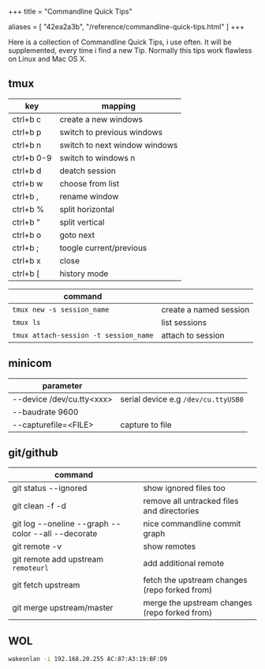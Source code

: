 +++
title = "Commandline Quick Tips"

aliases = [
  "42ea2a3b",
  "/reference/commandline-quick-tips.html"
]
+++

Here is a collection of Commandline Quick Tips, i use often. It will be supplemented, every time i
find a new Tip. Normally this tips work flawless on Linux and Mac OS X.

## tmux

| key        | mapping |
|------------|---|
| ctrl+b c   | create a new windows |
| ctrl+b p   | switch to previous windows |
| ctrl+b n   | switch to next window windows |
| ctrl+b 0-9 | switch to windows n |
| ctrl+b d   | deatch session |
| ctrl+b w   | choose from list |
| ctrl+b ,   | rename window |
| ctrl+b %   | split horizontal |
| ctrl+b "   | split vertical |
| ctrl+b o   | goto next |
| ctrl+b ;   | toogle current/previous |
| ctrl+b x   | close |
| ctrl+b [   | history mode |

| command |   |
|---------|---|
| ```tmux new -s session_name``` | create a named session |
| ```tmux ls```| list sessions |
| ```tmux attach-session -t session_name``` | attach to session |


## minicom

| parameter  |   |
|------------|---|
| --device /dev/cu.tty&lt;xxx&gt;  | serial device e.g ```/dev/cu.ttyUSB0``` |
| --baudrate 9600            |  |
| --capturefile=&lt;FILE&gt; | capture to file  |

## git/github

| command                                            |   |
|----------------------------------------------------|---|
| git status --ignored                               | show ignored files too |
| git clean -f -d                                    | remove all untracked files and directories |
| git log --oneline --graph --color --all --decorate | nice commandline commit graph |
| git remote -v                                      | show remotes |
| git remote add upstream ```remoteurl```            | add additional remote |
| git fetch upstream                                 | fetch the upstream changes (repo forked from) |
| git merge upstream/master                          | merge the upstream changes (repo forked from) |

## WOL

```bash
wakeonlan -i 192.168.20.255 AC:87:A3:19:BF:D9
```

